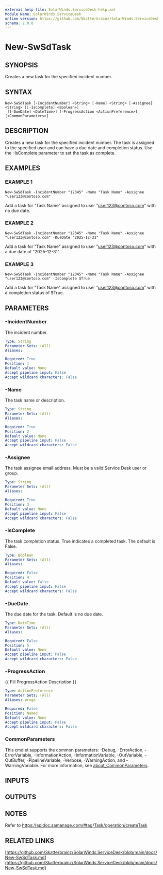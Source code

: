```yaml
---
external help file: SolarWinds.ServiceDesk-help.xml
Module Name: SolarWinds.ServiceDesk
online version: https://github.com/Skatterbrainz/SolarWinds.ServiceDesk/blob/main/docs/New-SwSdTask.md
schema: 2.0.0
---
```


# New-SwSdTask

## SYNOPSIS
Creates a new task for the specified incident number.

## SYNTAX

```
New-SwSdTask [-IncidentNumber] <String> [-Name] <String> [-Assignee] <String> [[-IsComplete] <Boolean>]
 [[-DueDate] <DateTime>] [-ProgressAction <ActionPreference>] [<CommonParameters>]
```

## DESCRIPTION
Creates a new task for the specified incident number. 
The task is assigned to the specified user and can have a due date and completion status.
Use the -IsComplete parameter to set the task as complete.

## EXAMPLES

### EXAMPLE 1
```
New-SwSdTask -IncidentNumber "12345" -Name "Task Name" -Assignee "user123@contoso.com"
```

Add a task for "Task Name" assigned to user "user123@contoso.com" with no due date.

### EXAMPLE 2
```
New-SwSdTask -IncidentNumber "12345" -Name "Task Name" -Assignee "user123@contoso.com" -DueDate "2025-12-31"
```

Add a task for "Task Name" assigned to user "user123@contoso.com" with a due date of "2025-12-31".

### EXAMPLE 3
```
New-SwSdTask -IncidentNumber "12345" -Name "Task Name" -Assignee "user123@contoso.com" -IsComplete $True
```

Add a task for "Task Name" assigned to user "user123@contoso.com" with a completion status of $True.

## PARAMETERS

### -IncidentNumber
The incident number.

```yaml
Type: String
Parameter Sets: (All)
Aliases:

Required: True
Position: 1
Default value: None
Accept pipeline input: False
Accept wildcard characters: False
```

### -Name
The task name or description.

```yaml
Type: String
Parameter Sets: (All)
Aliases:

Required: True
Position: 2
Default value: None
Accept pipeline input: False
Accept wildcard characters: False
```

### -Assignee
The task assignee email address.
Must be a valid Service Desk user or group.

```yaml
Type: String
Parameter Sets: (All)
Aliases:

Required: True
Position: 3
Default value: None
Accept pipeline input: False
Accept wildcard characters: False
```

### -IsComplete
The task completion status.
True indicates a completed task.
The default is False.

```yaml
Type: Boolean
Parameter Sets: (All)
Aliases:

Required: False
Position: 4
Default value: False
Accept pipeline input: False
Accept wildcard characters: False
```

### -DueDate
The due date for the task.
Default is no due date.

```yaml
Type: DateTime
Parameter Sets: (All)
Aliases:

Required: False
Position: 5
Default value: None
Accept pipeline input: False
Accept wildcard characters: False
```

### -ProgressAction
{{ Fill ProgressAction Description }}

```yaml
Type: ActionPreference
Parameter Sets: (All)
Aliases: proga

Required: False
Position: Named
Default value: None
Accept pipeline input: False
Accept wildcard characters: False
```

### CommonParameters
This cmdlet supports the common parameters: -Debug, -ErrorAction, -ErrorVariable, -InformationAction, -InformationVariable, -OutVariable, -OutBuffer, -PipelineVariable, -Verbose, -WarningAction, and -WarningVariable. For more information, see [about_CommonParameters](http://go.microsoft.com/fwlink/?LinkID=113216).

## INPUTS

## OUTPUTS

## NOTES
Refer to https://apidoc.samanage.com/#tag/Task/operation/createTask

## RELATED LINKS

[https://github.com/Skatterbrainz/SolarWinds.ServiceDesk/blob/main/docs/New-SwSdTask.md](https://github.com/Skatterbrainz/SolarWinds.ServiceDesk/blob/main/docs/New-SwSdTask.md)

